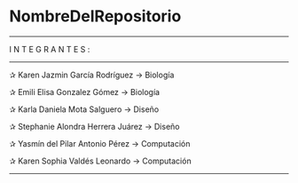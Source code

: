 # NombreDelRepositorio


__________________________________________________________________

I N T E G R A N T E S :
__________________________________________________________________

✰ Karen Jazmin García Rodríguez       →  Biología

✰ Emili Elisa Gonzalez Gómez          →  Biología

✰ Karla Daniela Mota Salguero         →  Diseño              

✰ Stephanie Alondra Herrera Juárez    →  Diseño

✰ Yasmín del Pilar Antonio Pérez      →  Computación

✰ Karen Sophia Valdés Leonardo        →  Computación

___________________________________________________________________